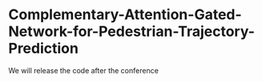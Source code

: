 # Complementary-Attention-Gated-Network-for-Pedestrian-Trajectory-Prediction
We will release the code after the conference
